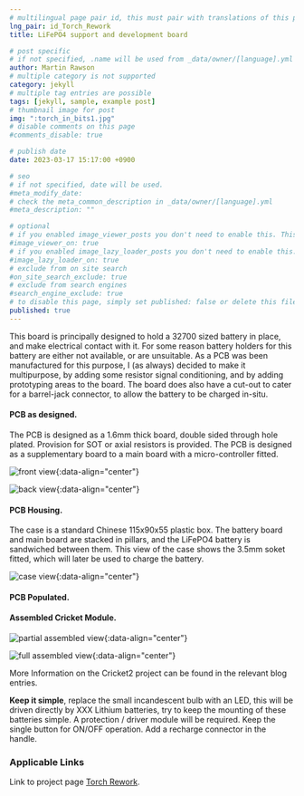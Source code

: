 ```yaml
---
# multilingual page pair id, this must pair with translations of this page. (This name must be unique)
lng_pair: id_Torch_Rework
title: LiFePO4 support and development board

# post specific
# if not specified, .name will be used from _data/owner/[language].yml
author: Martin Rawson
# multiple category is not supported
category: jekyll
# multiple tag entries are possible
tags: [jekyll, sample, example post]
# thumbnail image for post
img: ":torch_in_bits1.jpg"
# disable comments on this page
#comments_disable: true

# publish date
date: 2023-03-17 15:17:00 +0900

# seo
# if not specified, date will be used.
#meta_modify_date: 
# check the meta_common_description in _data/owner/[language].yml
#meta_description: ""

# optional
# if you enabled image_viewer_posts you don't need to enable this. This is only if image_viewer_posts = false
#image_viewer_on: true
# if you enabled image_lazy_loader_posts you don't need to enable this. This is only if image_lazy_loader_posts = false
#image_lazy_loader_on: true
# exclude from on site search
#on_site_search_exclude: true
# exclude from search engines
#search_engine_exclude: true
# to disable this page, simply set published: false or delete this file
published: true
---
```


<!-- outline-start -->

This board is principally designed to hold a 32700 sized battery in place, and make electrical contact with it.
For some reason battery holders for this battery are either not available, or are unsuitable.
As a PCB was been manufactured for this purpose, I (as always) decided to make it multipurpose, by adding some
resistor signal conditioning, and by adding prototyping areas to the board.
The board does also have a cut-out to cater for a barrel-jack connector, to allow the battery to be charged in-situ.

<!-- outline-end -->

#### PCB as designed.

The PCB is designed as a 1.6mm thick board, double sided through hole plated.
Provision for SOT or axial resistors is provided.
The PCB is designed as a supplementary board to a main board with a micro-controller fitted.

![front view](:ESP32-CricketBatteryBoard115x90x55.jpg){:data-align="center"}

![back view](:ESP32-CricketBatteryBoard115x90x55_2.jpg){:data-align="center"}

#### PCB Housing.

The case is a standard Chinese 115x90x55 plastic box.
The battery board and main board are stacked in pillars, and the LiFePO4 battery is sandwiched between them.
This view of the case shows the 3.5mm soket fitted, which will later be used to charge the battery.

![case view](:ESP32-CricketBatteryBoard115x90x55_3.jpg){:data-align="center"}

#### PCB Populated.


#### Assembled Cricket Module.

![partial assembled view](:ESP32-CricketBatteryBoard115x90x55.jpg){:data-align="center"}

![full assembled view](:ESP32-CricketBatteryBoard115x90x55.jpg){:data-align="center"}


More Information on the Cricket2 project can be found in the relevant blog entries.

**Keep it simple**, replace the small incandescent bulb with an LED, 
this will be driven directly by XXX Lithium batteries, try to keep the mounting of these batteries simple.
A protection / driver module will be required.
Keep the single button for ON/OFF operation.
Add a recharge connector in the handle.


### Applicable Links

Link to project page [Torch Rework](https://github.com/MrGreensWorkshop/MrGreen-JekyllTheme).
